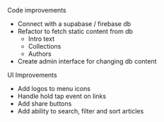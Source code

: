 Code improvements
- Connect with a supabase / firebase db
- Refactor to fetch static content from db
  - Intro text
  - Collections
  - Authors
- Create admin interface for changing db content


UI Improvements
- Add logos to menu icons 
- Handle hold tap event on links 
- Add share buttons
- Add ability to search, filter and sort articles
